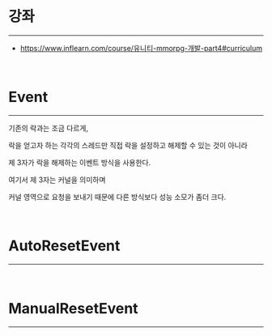 # 강좌
---
 - <https://www.inflearn.com/course/유니티-mmorpg-개발-part4#curriculum>

<br>

# Event
---

기존의 락과는 조금 다르게,

락을 얻고자 하는 각각의 스레드만 직접 락을 설정하고 해제할 수 있는 것이 아니라

제 3자가 락을 해제하는 이벤트 방식을 사용한다.

여기서 제 3자는 커널을 의미하며

커널 영역으로 요청을 보내기 때문에 다른 방식보다 성능 소모가 좀더 크다.

<br>

# AutoResetEvent
---



<br>

# ManualResetEvent
---



<br>


